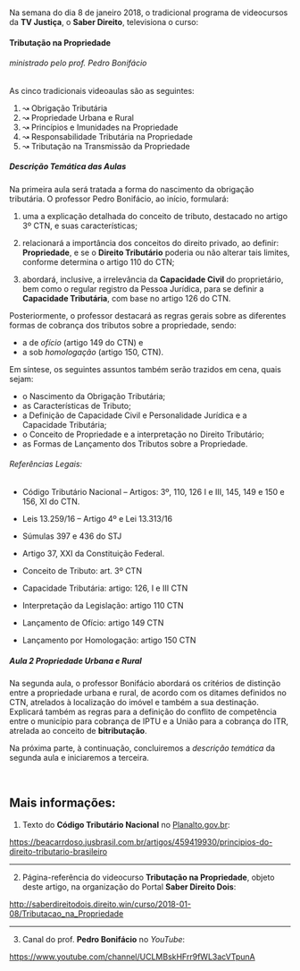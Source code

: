 <br>

Na semana do dia 8 de janeiro 2018, o tradicional programa de videocursos da **TV Justiça**, o **Saber Direito**, televisiona o curso:

#### Tributação na Propriedade
###### ministrado pelo prof. Pedro Bonifácio

As cinco tradicionais videoaulas são as seguintes:

1. ↝ Obrigação Tributária 
2. ↝ Propriedade Urbana e Rural 
3. ↝ Princípios e Imunidades na Propriedade 
4. ↝ Responsabilidade Tributária na Propriedade 
5. ↝ Tributação na Transmissão da Propriedade 

##### Descrição Temática das Aulas


Na primeira aula será tratada a forma do nascimento da obrigação tributária. O professor Pedro Bonifácio, ao início, formulará:

1. uma a explicação detalhada do conceito de tributo, destacado no artigo 3º CTN, e suas características;

2. relacionará a importância dos conceitos do direito privado, ao definir: **Propriedade**, e se o **Direito Tributário** poderia ou não alterar tais limites, conforme determina o artigo 110 do CTN;

3. abordará, inclusive, a irrelevância da **Capacidade Civil** do proprietário, bem como o regular registro da Pessoa Jurídica, para se definir a **Capacidade Tributária**, com base no artigo 126 do CTN.

Posteriormente, o professor destacará as regras gerais sobre as diferentes formas de cobrança dos tributos sobre a propriedade, sendo:

- a de _ofício_ (artigo 149 do CTN) e
- a sob _homologação_ (artigo 150, CTN).

Em síntese, os seguintes assuntos também serão trazidos em cena, quais sejam:

- o Nascimento da Obrigação Tributária;
- as Características de Tributo;
- a Definição de Capacidade Civil e Personalidade Jurídica e a Capacidade Tributária;
- o Conceito de Propriedade e a interpretação no Direito Tributário;
- as Formas de Lançamento dos Tributos sobre a Propriedade.

###### Referências Legais:

- Código Tributário Nacional – Artigos: 3º, 110, 126 I e III, 145, 149 e 150 e 156, XI do CTN.
- Leis 13.259/16 – Artigo 4º e Lei 13.313/16
- Súmulas 397 e 436 do STJ
- Artigo 37, XXI da Constituição Federal.

- Conceito de Tributo: art. 3º CTN
- Capacidade Tributária: artigo: 126, I e III CTN
- Interpretação da Legislação: artigo 110 CTN
- Lançamento de Ofício: artigo 149 CTN
- Lançamento por Homologação: artigo 150 CTN

##### Aula 2 Propriedade Urbana e Rural

Na segunda aula, o professor Bonifácio abordará os critérios de distinção entre a propriedade urbana e rural, de acordo com os ditames definidos no CTN, atrelados à localização do imóvel e também a sua destinação. Explicará também as regras para a definição do conflito de competência entre o município para cobrança de IPTU e a União para a cobrança do ITR, atrelada ao conceito de **bitributação**.

Na próxima parte, à continuação, concluiremos a _descrição temática_ da segunda aula e iniciaremos a terceira.

<br>

Mais informações:
-----------------

1) Texto do **Código Tributário Nacional** no <u>Planalto.gov.br</u>:

https://beacarrdoso.jusbrasil.com.br/artigos/459419930/principios-do-direito-tributario-brasileiro

<hr>

2) Página-referência do videocurso **Tributação na Propriedade**, objeto deste artigo, na organização do Portal **Saber Direito Dois**:

http://saberdireitodois.direito.win/curso/2018-01-08/Tributacao_na_Propriedade

<hr>

3) Canal do prof. **Pedro Bonifácio** no _YouTube_:

https://www.youtube.com/channel/UCLMBskHFrr9fWL3acVTpunA
